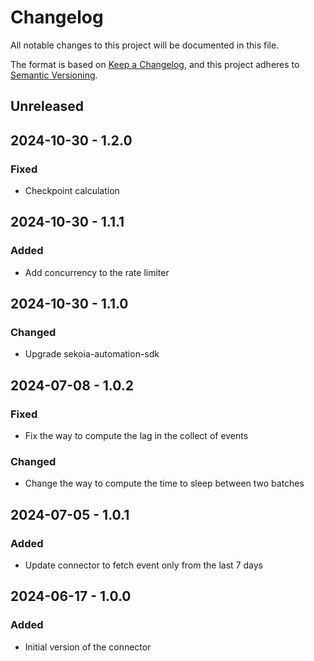 # Changelog

All notable changes to this project will be documented in this file.

The format is based on [Keep a Changelog](https://keepachangelog.com/en/1.0.0/),
and this project adheres to [Semantic Versioning](https://semver.org/spec/v2.0.0.html).

## Unreleased

## 2024-10-30 - 1.2.0

### Fixed

- Checkpoint calculation

## 2024-10-30 - 1.1.1

### Added

- Add concurrency to the rate limiter

## 2024-10-30 - 1.1.0

### Changed

- Upgrade sekoia-automation-sdk

## 2024-07-08 - 1.0.2

### Fixed

- Fix the way to compute the lag in the collect of events

### Changed

- Change the way to compute the time to sleep between two batches

## 2024-07-05 - 1.0.1

### Added

- Update connector to fetch event only from the last 7 days

## 2024-06-17 - 1.0.0

### Added

- Initial version of the connector
